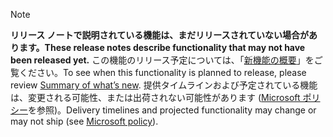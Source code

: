  > [!NOTE]
 >  <span data-ttu-id="bc84e-101">**リリース ノートで説明されている機能は、まだリリースされていない場合があります。**</span><span class="sxs-lookup"><span data-stu-id="bc84e-101">**These release notes describe functionality that may not have been released yet.**</span></span>
<span data-ttu-id="bc84e-102">この機能のリリース予定については、「[新機能の概要](/business-applications-release-notes/April18/finance-insights/whats-new-credit-collections)」をご覧ください。</span><span class="sxs-lookup"><span data-stu-id="bc84e-102">To see when this functionality is planned to release, please review [Summary of what’s new](/business-applications-release-notes/April18/finance-insights/whats-new-credit-collections).</span></span> <span data-ttu-id="bc84e-103">提供タイムラインおよび予定されている機能は、変更される可能性、または出荷されない可能性があります ([Microsoft ポリシー](https://go.microsoft.com/fwlink/p/?linkid=2007332)を参照)。</span><span class="sxs-lookup"><span data-stu-id="bc84e-103">Delivery timelines and projected functionality may change or may not ship (see [Microsoft policy](https://go.microsoft.com/fwlink/p/?linkid=2007332)).</span></span> 

